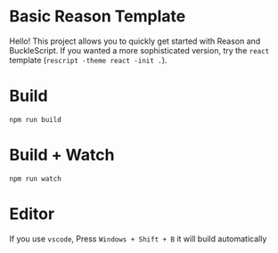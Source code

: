 # Basic Reason Template

Hello! This project allows you to quickly get started with Reason and BuckleScript. If you wanted a more sophisticated version, try the `react` template (`rescript -theme react -init .`).

# Build
```
npm run build
```

# Build + Watch

```
npm run watch
```


# Editor
If you use `vscode`, Press `Windows + Shift + B` it will build automatically

